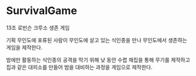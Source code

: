 # SurvivalGame

13조
로빈슨 크루소 생존 게임


기획
무인도에 포류된 사람이 무인도에 살고 있는 식인종을 만나 무인도에서 생존하는 게임을 제작한다.

밤에만 활동하는 식인종의 공격을 막기 위해 낮 동안 수렵 채집을 통해 무기를 제작하고 집과 같은 대피소를 만들어 밤을 대비하는 과정을 게임으로 제작한다.
